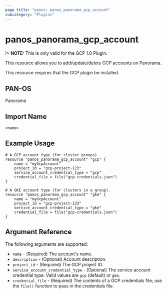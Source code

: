 ```yaml
---
page_title: "panos: panos_panorama_gcp_account"
subcategory: "Plugins"
---
```


# panos_panorama_gcp_account

!> **NOTE:**  This is only valid for the GCP 1.0 Plugin.

This resource allows you to add/update/delete GCP accounts on Panorama.

This resource requires that the GCP plugin be installed.


## PAN-OS

Panorama


## Import Name

```shell
<name>
```


## Example Usage

```hcl
# A GCP account type (for cluster groups)
resource "panos_panorama_gcp_account" "gcp" {
    name = "myGcpAccount"
    project_id = "gcp-project-123"
    service_account_credential_type = "gcp"
    credential_file = file("gcp-credentials.json")
}

# A GKE account type (for clusters in a group).
resource "panos_panorama_gcp_account" "gke" {
    name = "myGcpAccount"
    project_id = "gcp-project-123"
    service_account_credential_type = "gke"
    credential_file = file("gcp-credentials.json")
}
```

## Argument Reference

The following arguments are supported:

* `name` - (Required) The account's name.
* `description` - (Optional) Account description.
* `project_id` - (Required) The GCP project ID.
* `service_account_credential_type` - (Optional) The service account credential
  type.  Valid values are `gcp` (default) or `gke`.
* `credential_file` - (Required) The contents of a GCP credentials file; use the
  `file()` function to pass in the credentials file.
